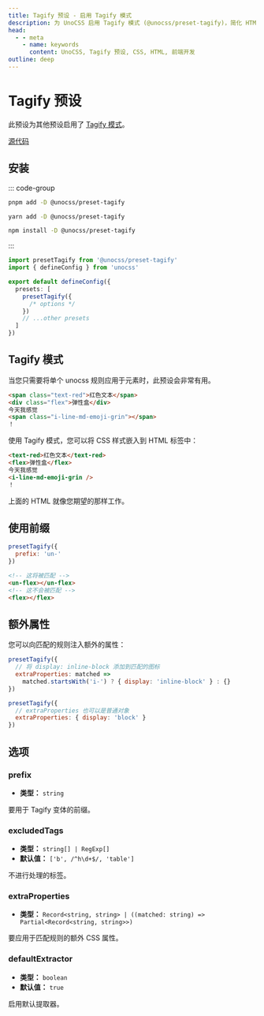 ```yaml
---
title: Tagify 预设 - 启用 Tagify 模式
description: 为 UnoCSS 启用 Tagify 模式 (@unocss/preset-tagify)，简化 HTML 标签样式应用。
head:
  - - meta
    - name: keywords
      content: UnoCSS, Tagify 预设, CSS, HTML, 前端开发
outline: deep
---
```


# Tagify 预设

此预设为其他预设启用了 [Tagify 模式](#tagify-模式)。

[源代码](https://github.com/unocss/unocss/tree/main/packages/preset-tagify)

## 安装

::: code-group

```bash [pnpm]
pnpm add -D @unocss/preset-tagify
```

```bash [yarn]
yarn add -D @unocss/preset-tagify
```

```bash [npm]
npm install -D @unocss/preset-tagify
```

:::

```ts [uno.config.ts]
import presetTagify from '@unocss/preset-tagify'
import { defineConfig } from 'unocss'

export default defineConfig({
  presets: [
    presetTagify({
      /* options */
    })
    // ...other presets
  ]
})
```

## Tagify 模式

当您只需要将单个 unocss 规则应用于元素时，此预设会非常有用。

```html
<span class="text-red">红色文本</span>
<div class="flex">弹性盒</div>
今天我感觉
<span class="i-line-md-emoji-grin"></span>
！
```

使用 Tagify 模式，您可以将 CSS 样式嵌入到 HTML 标签中：

```html
<text-red>红色文本</text-red>
<flex>弹性盒</flex>
今天我感觉
<i-line-md-emoji-grin />
！
```

上面的 HTML 就像您期望的那样工作。

## 使用前缀

```js
presetTagify({
  prefix: 'un-'
})
```

```html
<!-- 这将被匹配 -->
<un-flex></un-flex>
<!-- 这不会被匹配 -->
<flex></flex>
```

## 额外属性

您可以向匹配的规则注入额外的属性：

```js
presetTagify({
  // 将 display: inline-block 添加到匹配的图标
  extraProperties: matched =>
    matched.startsWith('i-') ? { display: 'inline-block' } : {}
})
```

```js
presetTagify({
  // extraProperties 也可以是普通对象
  extraProperties: { display: 'block' }
})
```

## 选项

### prefix

- **类型：** `string`

要用于 Tagify 变体的前缀。

### excludedTags

- **类型：** `string[] | RegExp[]`
- **默认值：** `['b', /^h\d+$/, 'table']`

不进行处理的标签。

### extraProperties

- **类型：** `Record<string, string> | ((matched: string) => Partial<Record<string, string>>)`

要应用于匹配规则的额外 CSS 属性。

### defaultExtractor

- **类型：** `boolean`
- **默认值：** `true`

启用默认提取器。
